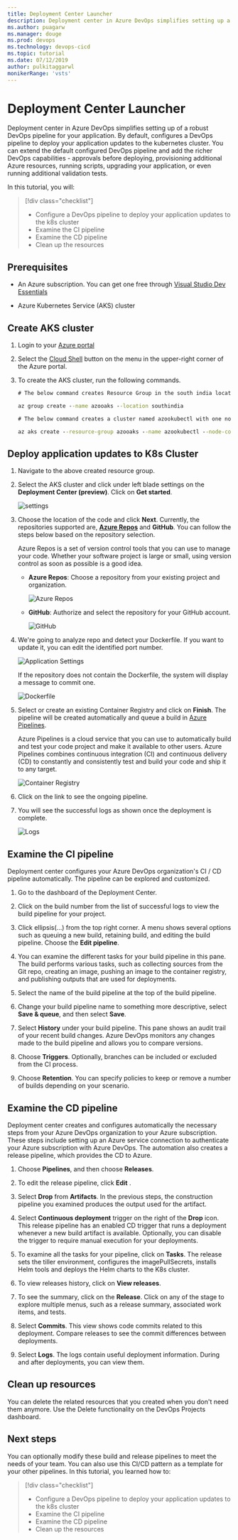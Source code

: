 ```yaml
---
title: Deployment Center Launcher
description: Deployment center in Azure DevOps simplifies setting up a robust Azure DevOps pipeline for your application
ms.author: puagarw
ms.manager: douge
ms.prod: devops
ms.technology: devops-cicd
ms.topic: tutorial
ms.date: 07/12/2019
author: pulkitaggarwl
monikerRange: 'vsts'
---
```


# Deployment Center Launcher

Deployment center in Azure DevOps simplifies setting up of a robust DevOps pipeline for your application. By default, configures a DevOps pipeline to deploy your application updates to the kubernetes cluster. You can extend the default configured DevOps pipeline and add the richer DevOps capabilities - approvals before deploying, provisioning additional Azure resources, running scripts, upgrading your application, or even running additional validation tests.

In this tutorial, you will:

> [!div class="checklist"]
> * Configure a DevOps pipeline to deploy your application updates to the k8s cluster
> * Examine the CI pipeline
> * Examine the CD pipeline
> * Clean up the resources

## Prerequisites

* An Azure subscription. You can get one free through [Visual Studio Dev Essentials](https://visualstudio.microsoft.com/dev-essentials/)

* Azure Kubernetes Service (AKS) cluster

## Create AKS cluster

1. Login to your [Azure portal](https://portal.azure.com/)

1. Select the [Cloud Shell](https://docs.microsoft.com/azure/cloud-shell/overview) button on the menu in the upper-right corner of the Azure portal.

1. To create the AKS cluster, run the following commands.

    ```cmd
    # The below command creates Resource Group in the south india location

    az group create --name azooaks --location southindia

    # The below command creates a cluster named azookubectl with one node. 

    az aks create --resource-group azooaks --name azookubectl --node-count 1 --enable-addons monitoring --generate-ssh-keys
    ```

## Deploy application updates to K8s Cluster

1. Navigate to the above created resource group.

1. Select the AKS cluster and click under left blade settings on the **Deployment Center (preview)**. Click on **Get started**.

   ![settings](media/deployment-center-launcher/settings.png)

1. Choose the location of the code and click **Next**. Currently, the repositories supported are, **[Azure Repos](https://docs.microsoft.com/azure/devops/repos/index?view=azure-devops)** and **GitHub**. You can follow the steps below based on the repository selection.

    Azure Repos is a set of version control tools that you can use to manage your code. Whether your software project is large or small, using version control as soon as possible is a good idea.

    - **Azure Repos**: Choose a repository from your existing project and organization.

        ![Azure Repos](media/deployment-center-launcher/azure-repos.gif)

    - **GitHub**: Authorize and select the repository for your GitHub account.

        ![GitHub](media/deployment-center-launcher/github.gif)


1. We're going to analyze repo and detect your Dockerfile. If you want to update it, you can edit the identified port number.

    ![Application Settings](media/deployment-center-launcher/application-settings.png)

    If the repository does not contain the Dockerfile, the system will display a message to commit one. 

    ![Dockerfile](media/deployment-center-launcher/dockerfile.png)

1. Select or create an existing Container Registry and click on **Finish**. The pipeline will be created automatically and queue a build in [Azure Pipelines](https://docs.microsoft.com/azure/devops/pipelines/index?view=azure-devops).

    Azure Pipelines is a cloud service that you can use to automatically build and test your code project and make it available to other users. Azure Pipelines combines continuous integration (CI) and continuous delivery (CD) to constantly and consistently test and build your code and ship it to any target.

    ![Container Registry](media/deployment-center-launcher/container-registry.png)

1. Click on the link to see the ongoing pipeline.

1. You will see the successful logs as shown once the deployment is complete.

    ![Logs](media/deployment-center-launcher/logs.png)

## Examine the CI pipeline

Deployment center configures your Azure DevOps organization's CI / CD pipeline automatically. The pipeline can be explored and customized. 

1. Go to the dashboard of the Deployment Center.  

1. Click on the build number from the list of successful logs to view the build pipeline for your project. 

1. Click ellipsis(...) from the top right corner. A menu shows several options such as queuing a new build, retaining build, and editing the build pipeline. Choose the **Edit pipeline**. 

1. You can examine the different tasks for your build pipeline in this pane. The build performs various tasks, such as collecting sources from the Git repo, creating an image, pushing an image to the container registry, and publishing outputs that are used for deployments.

1. Select the name of the build pipeline at the top of the build pipeline.

1. Change your build pipeline name to something more descriptive, select **Save & queue**, and then select **Save**.

1. Select **History** under your build pipeline. This pane shows an audit trail of your recent build changes. Azure DevOps monitors any changes made to the build pipeline and allows you to compare versions.

1. Choose **Triggers**. Optionally, branches can be included or excluded from the CI process.

1. Choose **Retention**. You can specify policies to keep or remove a number of builds depending on your scenario.

## Examine the CD pipeline

Deployment center creates and configures automatically the necessary steps from your Azure DevOps organization to your Azure subscription. These steps include setting up an Azure service connection to authenticate your Azure subscription with Azure DevOps. The automation also creates a release pipeline, which provides the CD to Azure.

1. Choose **Pipelines**, and then choose **Releases**.

1. To edit the release pipeline, click **Edit** .

1. Select **Drop** from **Artifacts**. In the previous steps, the construction pipeline you examined produces the output used for the artifact. 

1. Select **Continuous deployment** trigger on the right of the **Drop** icon. This release pipeline has an enabled CD trigger that runs a deployment whenever a new build artifact is available. Optionally, you can disable the trigger to require manual execution for your deployments.

1. To examine all the tasks for your pipeline, click on **Tasks**. The release sets the tiller environment, configures the imagePullSecrets, installs Helm tools and deploys the Helm charts to the K8s cluster.

1. To view releases history, click on **View releases**. 

1. To see the summary, click on the **Release**. Click on any of the stage to explore multiple menus, such as a release summary, associated work items, and tests. 

1. Select **Commits**. This view shows code commits related to this deployment. Compare releases to see the commit differences between deployments.

1. Select **Logs**. The logs contain useful deployment information. During and after deployments, you can view them.

## Clean up resources

You can delete the related resources that you created when you don't need them anymore. Use the Delete functionality on the DevOps Projects dashboard.

## Next steps

You can optionally modify these build and release pipelines to meet the needs of your team. You can also use this CI/CD pattern as a template for your other pipelines. In this tutorial, you learned how to:

> [!div class="checklist"]
> * Configure a DevOps pipeline to deploy your application updates to the k8s cluster
> * Examine the CI pipeline
> * Examine the CD pipeline
> * Clean up the resources
